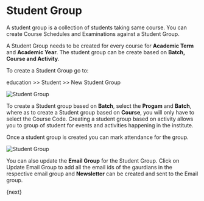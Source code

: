 # Student Group

A student group is a collection of students taking same course. You can create Course Schedules and Examinations against a Student Group.

A Student Group needs to be created for every course for **Academic Term** and **Academic Year**. The student group can be create based on **Batch, Course and Activity**. 

To create a Student Group go to:

education >> Student >> New Student Group 

<img class="screenshot" alt="Student Group" src="{{docs_base_url}}/assets/img/education/student/Student-group.gif">

To create a Student group based on **Batch**, select the **Progam** and **Batch**, where as to create a Student group based on **Course**, you will only have to select the Course Code. Creating a student group based on activity allows you to group of student for events and activities happening in the institute. 

Once a student group is created you can mark attendance for the group. 

<img class="screenshot" alt="Student Group" src="{{docs_base_url}}/assets/img/education/student/student-group-attendance.gif">

You can also update the **Email Group** for the Student Group. Click on Update Email Group to add all the email ids of the gaurdians in the respective email group and **Newsletter** can be created and sent to the Email group.


{next}